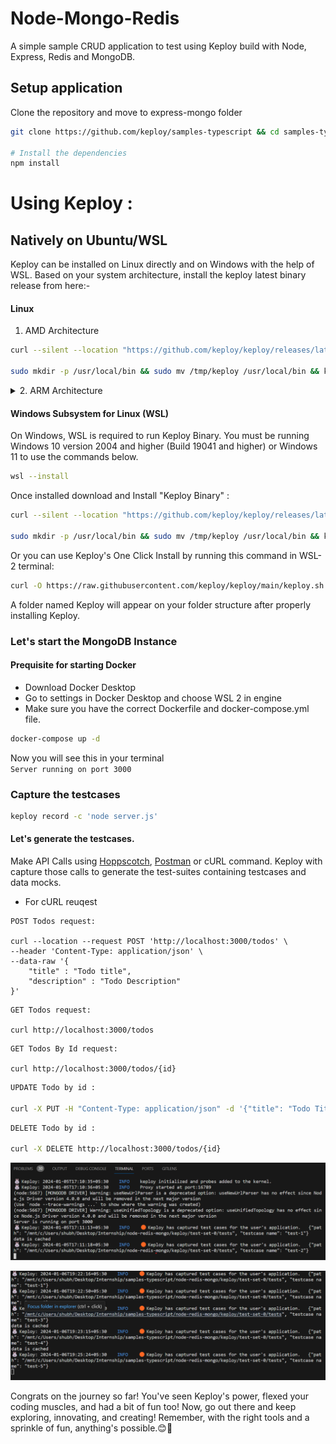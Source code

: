 # Node-Mongo-Redis

A simple sample CRUD application to test using Keploy build with Node, Express, Redis and MongoDB.

## Setup application
Clone the repository and move to express-mongo folder
```bash
git clone https://github.com/keploy/samples-typescript && cd samples-typescript/Sample-Node-Mongo-Redis-app

# Install the dependencies
npm install
```

# Using Keploy :

## Natively on Ubuntu/WSL

Keploy can be installed on Linux directly and on Windows with the help of WSL. Based on your system architecture, install the keploy latest binary release from here:-

#### Linux
1. AMD Architecture
```zsh
curl --silent --location "https://github.com/keploy/keploy/releases/latest/download/keploy_linux_amd64.tar.gz" | tar xz -C /tmp

sudo mkdir -p /usr/local/bin && sudo mv /tmp/keploy /usr/local/bin && keploy
```

<details>
<Summary> 2. ARM Architecture </Summary>


```zsh
curl --silent --location "https://github.com/keploy/keploy/releases/latest/download/keploy_linux_arm64.tar.gz" | tar xz -C /tmp

sudo mkdir -p /usr/local/bin && sudo mv /tmp/keploy /usr/local/bin && keploy
```
</details>

#### Windows Subsystem for Linux (WSL)

On Windows, WSL is required to run Keploy Binary. You must be running Windows 10 version 2004 and higher (Build 19041 and higher) or Windows 11 to use the commands below.

```bash
wsl --install
```
Once installed download and Install "Keploy Binary" :

```bash
curl --silent --location "https://github.com/keploy/keploy/releases/latest/download/keploy_linux_amd64.tar.gz" | tar xz -C /tmp

sudo mkdir -p /usr/local/bin && sudo mv /tmp/keploy /usr/local/bin && keploy
```

Or you can use Keploy's One Click Install by running this command in WSL-2 terminal:

```bash
curl -O https://raw.githubusercontent.com/keploy/keploy/main/keploy.sh && sh keploy.sh
```
A folder named Keploy will appear on your folder structure after properly installing Keploy.
### Let's start the MongoDB Instance
#### Prequisite for starting Docker
- Download Docker Desktop
- Go to settings in Docker Desktop and choose WSL 2 in engine
- Make sure you have the correct Dockerfile and docker-compose.yml file.
```zsh
docker-compose up -d
```
Now you will see this in your terminal\
``` Server running on port 3000 ```  

### Capture the testcases

```bash
keploy record -c 'node server.js'
```

#### Let's generate the testcases.
Make API Calls using [Hoppscotch](https://hoppscotch.io), [Postman](https://postman.com) or cURL command. Keploy with capture those calls to generate the test-suites containing testcases and data mocks.

- For cURL reuqest 

```
POST Todos request:

curl --location --request POST 'http://localhost:3000/todos' \
--header 'Content-Type: application/json' \
--data-raw '{
    "title" : "Todo title",
    "description" : "Todo Description"
}'

```

```
GET Todos request:

curl http://localhost:3000/todos
```
```
GET Todos By Id request:

curl http://localhost:3000/todos/{id}
```

```bash
UPDATE Todo by id :

curl -X PUT -H "Content-Type: application/json" -d '{"title": "Todo Title", "description": "Todo Description"}' http://localhost:3000/todos/{id}

```

```bash
DELETE Todo by id :

curl -X DELETE http://localhost:3000/todos/{id}
```

![Record run](./img/record.png)

![Record run](./img/record2.png)

Congrats on the journey so far! You've seen Keploy's power, flexed your coding muscles, and had a bit of fun too! Now, go out there and keep exploring, innovating, and creating! Remember, with the right tools and a sprinkle of fun, anything's possible.😊🚀